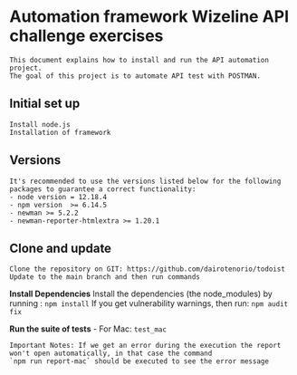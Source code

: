 # Automation framework Wizeline API challenge exercises
    This document explains how to install and run the API automation project.
    The goal of this project is to automate API test with POSTMAN.
 
 ## Initial set up
    Install node.js
    Installation of framework

## Versions
    It's recommended to use the versions listed below for the following packages to guarantee a correct functionality:
    - node version = 12.18.4
    - npm version  >= 6.14.5
    - newman >= 5.2.2
    - newman-reporter-htmlextra >= 1.20.1

## Clone and update
    Clone the repository on GIT: https://github.com/dairotenorio/todoist
    Update to the main branch and then run commands
 
**Install Dependencies**
    Install the dependencies (the node_modules) by running :
    `npm install`
    If you get vulnerability warnings, then run:
    `npm audit fix`

**Run the suite of tests**
    - For Mac: 		`test_mac`		

    Important Notes: If we get an error during the execution the report won't open automatically, in that case the command 
    `npm run report-mac` should be executed to see the error message